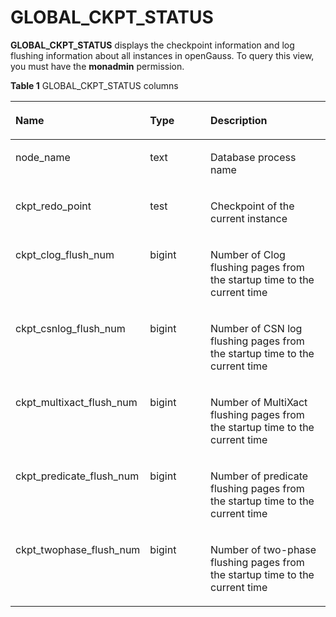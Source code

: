 # GLOBAL\_CKPT\_STATUS<a name="EN-US_TOPIC_0245374819"></a>

**GLOBAL\_CKPT\_STATUS**  displays the checkpoint information and log flushing information about all instances in openGauss. To query this view, you must have the  **monadmin**  permission.

**Table  1**  GLOBAL\_CKPT\_STATUS columns

<a name="en-us_topic_0237122715_table421592221420"></a>
<table><thead align="left"><tr id="en-us_topic_0237122715_row92161022161412"><th class="cellrowborder" valign="top" width="31.433143314331435%" id="mcps1.2.4.1.1"><p id="en-us_topic_0237122715_p1521662211418"><a name="en-us_topic_0237122715_p1521662211418"></a><a name="en-us_topic_0237122715_p1521662211418"></a>Name</p>
</th>
<th class="cellrowborder" valign="top" width="22.7022702270227%" id="mcps1.2.4.1.2"><p id="en-us_topic_0237122715_p15216522161417"><a name="en-us_topic_0237122715_p15216522161417"></a><a name="en-us_topic_0237122715_p15216522161417"></a>Type</p>
</th>
<th class="cellrowborder" valign="top" width="45.86458645864587%" id="mcps1.2.4.1.3"><p id="en-us_topic_0237122715_p1221682216148"><a name="en-us_topic_0237122715_p1221682216148"></a><a name="en-us_topic_0237122715_p1221682216148"></a>Description</p>
</th>
</tr>
</thead>
<tbody><tr id="en-us_topic_0237122715_row921682241410"><td class="cellrowborder" valign="top" width="31.433143314331435%" headers="mcps1.2.4.1.1 "><p id="en-us_topic_0237122715_p7216722161418"><a name="en-us_topic_0237122715_p7216722161418"></a><a name="en-us_topic_0237122715_p7216722161418"></a>node_name</p>
</td>
<td class="cellrowborder" valign="top" width="22.7022702270227%" headers="mcps1.2.4.1.2 "><p id="en-us_topic_0237122715_p1321792214146"><a name="en-us_topic_0237122715_p1321792214146"></a><a name="en-us_topic_0237122715_p1321792214146"></a>text</p>
</td>
<td class="cellrowborder" valign="top" width="45.86458645864587%" headers="mcps1.2.4.1.3 "><p id="en-us_topic_0237122715_p7217192271410"><a name="en-us_topic_0237122715_p7217192271410"></a><a name="en-us_topic_0237122715_p7217192271410"></a>Database process name</p>
</td>
</tr>
<tr id="en-us_topic_0237122715_row1121711228149"><td class="cellrowborder" valign="top" width="31.433143314331435%" headers="mcps1.2.4.1.1 "><p id="en-us_topic_0237122715_p82171322161420"><a name="en-us_topic_0237122715_p82171322161420"></a><a name="en-us_topic_0237122715_p82171322161420"></a>ckpt_redo_point</p>
</td>
<td class="cellrowborder" valign="top" width="22.7022702270227%" headers="mcps1.2.4.1.2 "><p id="en-us_topic_0237122715_p42171622121410"><a name="en-us_topic_0237122715_p42171622121410"></a><a name="en-us_topic_0237122715_p42171622121410"></a>test</p>
</td>
<td class="cellrowborder" valign="top" width="45.86458645864587%" headers="mcps1.2.4.1.3 "><p id="en-us_topic_0237122715_p14217162241415"><a name="en-us_topic_0237122715_p14217162241415"></a><a name="en-us_topic_0237122715_p14217162241415"></a>Checkpoint of the current instance</p>
</td>
</tr>
<tr id="en-us_topic_0237122715_row221732231414"><td class="cellrowborder" valign="top" width="31.433143314331435%" headers="mcps1.2.4.1.1 "><p id="en-us_topic_0237122715_p202173229142"><a name="en-us_topic_0237122715_p202173229142"></a><a name="en-us_topic_0237122715_p202173229142"></a>ckpt_clog_flush_num</p>
</td>
<td class="cellrowborder" valign="top" width="22.7022702270227%" headers="mcps1.2.4.1.2 "><p id="en-us_topic_0237122715_p1621812214140"><a name="en-us_topic_0237122715_p1621812214140"></a><a name="en-us_topic_0237122715_p1621812214140"></a>bigint</p>
</td>
<td class="cellrowborder" valign="top" width="45.86458645864587%" headers="mcps1.2.4.1.3 "><p id="en-us_topic_0237122715_p1221842219146"><a name="en-us_topic_0237122715_p1221842219146"></a><a name="en-us_topic_0237122715_p1221842219146"></a>Number of Clog flushing pages from the startup time to the current time</p>
</td>
</tr>
<tr id="en-us_topic_0237122715_row1218182219146"><td class="cellrowborder" valign="top" width="31.433143314331435%" headers="mcps1.2.4.1.1 "><p id="en-us_topic_0237122715_p921862241415"><a name="en-us_topic_0237122715_p921862241415"></a><a name="en-us_topic_0237122715_p921862241415"></a>ckpt_csnlog_flush_num</p>
</td>
<td class="cellrowborder" valign="top" width="22.7022702270227%" headers="mcps1.2.4.1.2 "><p id="en-us_topic_0237122715_p8218122281417"><a name="en-us_topic_0237122715_p8218122281417"></a><a name="en-us_topic_0237122715_p8218122281417"></a>bigint</p>
</td>
<td class="cellrowborder" valign="top" width="45.86458645864587%" headers="mcps1.2.4.1.3 "><p id="en-us_topic_0237122715_p14218132213145"><a name="en-us_topic_0237122715_p14218132213145"></a><a name="en-us_topic_0237122715_p14218132213145"></a>Number of CSN log flushing pages from the startup time to the current time</p>
</td>
</tr>
<tr id="en-us_topic_0237122715_row122181222171411"><td class="cellrowborder" valign="top" width="31.433143314331435%" headers="mcps1.2.4.1.1 "><p id="en-us_topic_0237122715_p142181522161410"><a name="en-us_topic_0237122715_p142181522161410"></a><a name="en-us_topic_0237122715_p142181522161410"></a>ckpt_multixact_flush_num</p>
</td>
<td class="cellrowborder" valign="top" width="22.7022702270227%" headers="mcps1.2.4.1.2 "><p id="en-us_topic_0237122715_p1321882291414"><a name="en-us_topic_0237122715_p1321882291414"></a><a name="en-us_topic_0237122715_p1321882291414"></a>bigint</p>
</td>
<td class="cellrowborder" valign="top" width="45.86458645864587%" headers="mcps1.2.4.1.3 "><p id="en-us_topic_0237122715_p521918228145"><a name="en-us_topic_0237122715_p521918228145"></a><a name="en-us_topic_0237122715_p521918228145"></a>Number of MultiXact flushing pages from the startup time to the current time</p>
</td>
</tr>
<tr id="en-us_topic_0237122715_row721922281413"><td class="cellrowborder" valign="top" width="31.433143314331435%" headers="mcps1.2.4.1.1 "><p id="en-us_topic_0237122715_p1421992216144"><a name="en-us_topic_0237122715_p1421992216144"></a><a name="en-us_topic_0237122715_p1421992216144"></a>ckpt_predicate_flush_num</p>
</td>
<td class="cellrowborder" valign="top" width="22.7022702270227%" headers="mcps1.2.4.1.2 "><p id="en-us_topic_0237122715_p721952211143"><a name="en-us_topic_0237122715_p721952211143"></a><a name="en-us_topic_0237122715_p721952211143"></a>bigint</p>
</td>
<td class="cellrowborder" valign="top" width="45.86458645864587%" headers="mcps1.2.4.1.3 "><p id="en-us_topic_0237122715_p221911220143"><a name="en-us_topic_0237122715_p221911220143"></a><a name="en-us_topic_0237122715_p221911220143"></a>Number of predicate flushing pages from the startup time to the current time</p>
</td>
</tr>
<tr id="en-us_topic_0237122715_row172192225148"><td class="cellrowborder" valign="top" width="31.433143314331435%" headers="mcps1.2.4.1.1 "><p id="en-us_topic_0237122715_p122191322141415"><a name="en-us_topic_0237122715_p122191322141415"></a><a name="en-us_topic_0237122715_p122191322141415"></a>ckpt_twophase_flush_num</p>
</td>
<td class="cellrowborder" valign="top" width="22.7022702270227%" headers="mcps1.2.4.1.2 "><p id="en-us_topic_0237122715_p15219182218145"><a name="en-us_topic_0237122715_p15219182218145"></a><a name="en-us_topic_0237122715_p15219182218145"></a>bigint</p>
</td>
<td class="cellrowborder" valign="top" width="45.86458645864587%" headers="mcps1.2.4.1.3 "><p id="en-us_topic_0237122715_p19220922111420"><a name="en-us_topic_0237122715_p19220922111420"></a><a name="en-us_topic_0237122715_p19220922111420"></a>Number of two-phase flushing pages from the startup time to the current time</p>
</td>
</tr>
</tbody>
</table>

